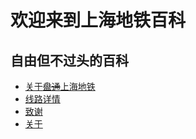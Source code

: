 # 欢迎来到上海地铁百科

## 自由但不过头的百科

- [关于~~盘通~~上海地铁](shanghaimtero.md)
- [线路详情](line.md)
- [致谢](thanks.md)
- [关于](about.md)

